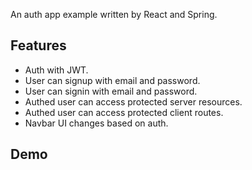 An auth app example written by React and Spring.

## Features

- Auth with JWT.
- User can signup with email and password.
- User can signin with email and password.
- Authed user can access protected server resources.
- Authed user can access protected client routes.
- Navbar UI changes based on auth.

## Demo
